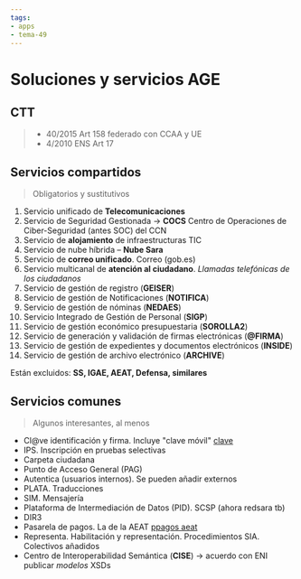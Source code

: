```yaml
---
tags:
- apps
- tema-49
---
```

# Soluciones y servicios AGE

## CTT
> * 40/2015 Art 158 federado con CCAA y UE
> * 4/2010 ENS Art 17

## Servicios compartidos
> Obligatorios y sustitutivos

1. Servicio unificado de **Telecomunicaciones**
2. Servicio de Seguridad Gestionada -> **COCS**
Centro de Operaciones de Ciber-Seguridad (antes SOC) del CCN
3. Servicio de **alojamiento** de infraestructuras TIC
4. Servicio de nube híbrida – **Nube Sara**
5. Servicio de **correo unificado**. Correo (gob.es)
6. Servicio multicanal de **atención al ciudadano**. _Llamadas telefónicas de los ciudadanos_
7. Servicio de gestión de registro (**GEISER**)
8. Servicio de gestión de Notificaciones (**NOTIFICA**)
9. Servicio de gestión de nóminas (**NEDAES**)
10. Servicio Integrado de Gestión de Personal (**SIGP**)
11. Servicio de gestión económico presupuestaria (**SOROLLA2**)
12. Servicio de generación y validación de firmas electrónicas (**@FIRMA**)
13. Servicio de gestión de expedientes y documentos electrónicos (**INSIDE**)
14. Servicio de gestión de archivo electrónico (**ARCHIVE**)

Están excluidos: **SS, IGAE, AEAT, Defensa, similares**

## Servicios comunes
> Algunos interesantes, al menos

* Cl@ve identificación y firma. Incluye "clave móvil" [clave](https://administracionelectronica.gob.es/ctt/clave)
* IPS. Inscripción en pruebas selectivas
* Carpeta ciudadana
* Punto de Acceso General (PAG)
* Autentica (usuarios internos). Se pueden añadir externos
* PLATA. Traducciones
* SIM. Mensajería
* Plataforma de Intermediación de Datos (PID). SCSP (ahora redsara tb)
* DIR3
* Pasarela de pagos. La de la AEAT [ppagos aeat](https://administracionelectronica.gob.es/ctt/pagos)
* Representa. Habilitación y representación. Procedimientos SIA. Colectivos añadidos
* Centro de Interoperabilidad Semántica (**CISE**) -> acuerdo con ENI publicar _modelos_ XSDs
